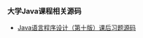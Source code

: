 ### 大学Java课程相关源码
* [Java语言程序设计（第十版）课后习题源码](https://github.com/crazymousethief/java-college-course/tree/master/src/pers/crazymouse/exercises)
